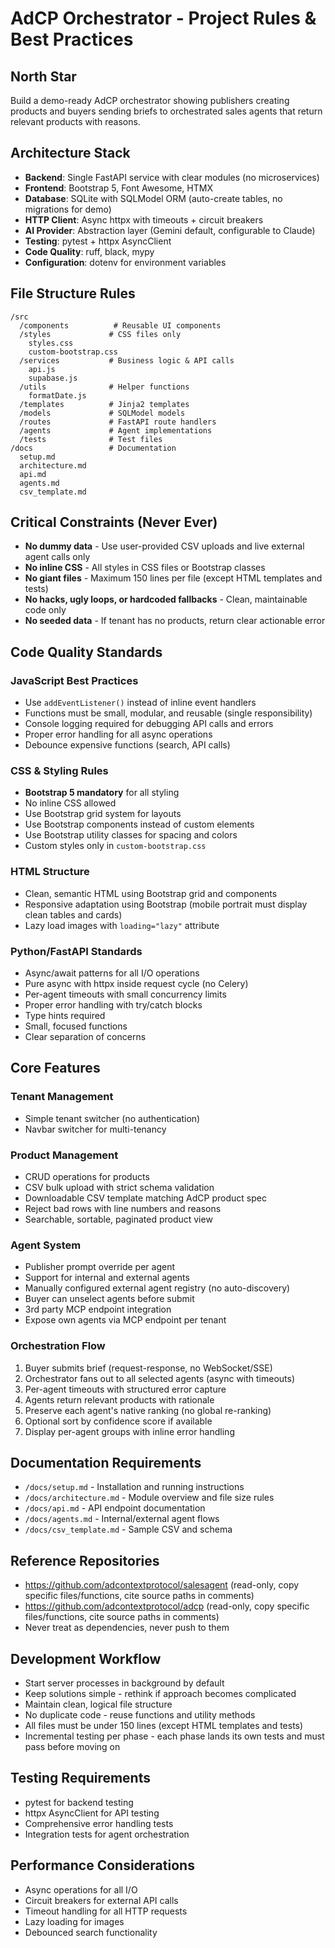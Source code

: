# AdCP Orchestrator - Project Rules & Best Practices

## North Star
Build a demo-ready AdCP orchestrator showing publishers creating products and buyers sending briefs to orchestrated sales agents that return relevant products with reasons.

## Architecture Stack
- **Backend**: Single FastAPI service with clear modules (no microservices)
- **Frontend**: Bootstrap 5, Font Awesome, HTMX
- **Database**: SQLite with SQLModel ORM (auto-create tables, no migrations for demo)
- **HTTP Client**: Async httpx with timeouts + circuit breakers
- **AI Provider**: Abstraction layer (Gemini default, configurable to Claude)
- **Testing**: pytest + httpx AsyncClient
- **Code Quality**: ruff, black, mypy
- **Configuration**: dotenv for environment variables

## File Structure Rules
```
/src
  /components          # Reusable UI components
  /styles             # CSS files only
    styles.css
    custom-bootstrap.css
  /services           # Business logic & API calls
    api.js
    supabase.js
  /utils              # Helper functions
    formatDate.js
  /templates          # Jinja2 templates
  /models             # SQLModel models
  /routes             # FastAPI route handlers
  /agents             # Agent implementations
  /tests              # Test files
/docs                 # Documentation
  setup.md
  architecture.md
  api.md
  agents.md
  csv_template.md
```

## Critical Constraints (Never Ever)
- **No dummy data** - Use user-provided CSV uploads and live external agent calls only
- **No inline CSS** - All styles in CSS files or Bootstrap classes
- **No giant files** - Maximum 150 lines per file (except HTML templates and tests)
- **No hacks, ugly loops, or hardcoded fallbacks** - Clean, maintainable code only
- **No seeded data** - If tenant has no products, return clear actionable error

## Code Quality Standards

### JavaScript Best Practices
- Use `addEventListener()` instead of inline event handlers
- Functions must be small, modular, and reusable (single responsibility)
- Console logging required for debugging API calls and errors
- Proper error handling for all async operations
- Debounce expensive functions (search, API calls)

### CSS & Styling Rules
- **Bootstrap 5 mandatory** for all styling
- No inline CSS allowed
- Use Bootstrap grid system for layouts
- Use Bootstrap components instead of custom elements
- Use Bootstrap utility classes for spacing and colors
- Custom styles only in `custom-bootstrap.css`

### HTML Structure
- Clean, semantic HTML using Bootstrap grid and components
- Responsive adaptation using Bootstrap (mobile portrait must display clean tables and cards)
- Lazy load images with `loading="lazy"` attribute

### Python/FastAPI Standards
- Async/await patterns for all I/O operations
- Pure async with httpx inside request cycle (no Celery)
- Per-agent timeouts with small concurrency limits
- Proper error handling with try/catch blocks
- Type hints required
- Small, focused functions
- Clear separation of concerns

## Core Features

### Tenant Management
- Simple tenant switcher (no authentication)
- Navbar switcher for multi-tenancy

### Product Management
- CRUD operations for products
- CSV bulk upload with strict schema validation
- Downloadable CSV template matching AdCP product spec
- Reject bad rows with line numbers and reasons
- Searchable, sortable, paginated product view

### Agent System
- Publisher prompt override per agent
- Support for internal and external agents
- Manually configured external agent registry (no auto-discovery)
- Buyer can unselect agents before submit
- 3rd party MCP endpoint integration
- Expose own agents via MCP endpoint per tenant

### Orchestration Flow
1. Buyer submits brief (request-response, no WebSocket/SSE)
2. Orchestrator fans out to all selected agents (async with timeouts)
3. Per-agent timeouts with structured error capture
4. Agents return relevant products with rationale
5. Preserve each agent's native ranking (no global re-ranking)
6. Optional sort by confidence score if available
7. Display per-agent groups with inline error handling

## Documentation Requirements
- `/docs/setup.md` - Installation and running instructions
- `/docs/architecture.md` - Module overview and file size rules
- `/docs/api.md` - API endpoint documentation
- `/docs/agents.md` - Internal/external agent flows
- `/docs/csv_template.md` - Sample CSV and schema

## Reference Repositories
- https://github.com/adcontextprotocol/salesagent (read-only, copy specific files/functions, cite source paths in comments)
- https://github.com/adcontextprotocol/adcp (read-only, copy specific files/functions, cite source paths in comments)
- Never treat as dependencies, never push to them

## Development Workflow
- Start server processes in background by default
- Keep solutions simple - rethink if approach becomes complicated
- Maintain clean, logical file structure
- No duplicate code - reuse functions and utility methods
- All files must be under 150 lines (except HTML templates and tests)
- Incremental testing per phase - each phase lands its own tests and must pass before moving on

## Testing Requirements
- pytest for backend testing
- httpx AsyncClient for API testing
- Comprehensive error handling tests
- Integration tests for agent orchestration

## Performance Considerations
- Async operations for all I/O
- Circuit breakers for external API calls
- Timeout handling for all HTTP requests
- Lazy loading for images
- Debounced search functionality

